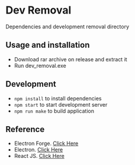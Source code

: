 # Dev Removal
Dependencies and development removal directory

## Usage and installation
- Download rar archive on release and extract it
- Run dev_removal.exe

## Development
- ``npm install`` to install dependencies
- ``npm start`` to start development server
- ``npm run make`` to build application

## Reference
- Electron Forge. [Click Here](https://www.electronforge.io/)
- Electron. [Click Here](https://www.electronjs.org/)
- React JS. [Click Here](https://react.dev/)

